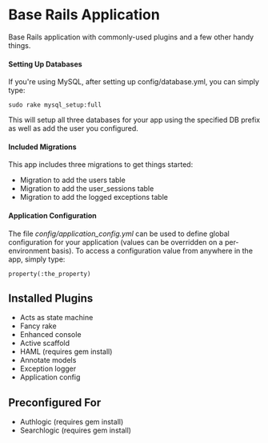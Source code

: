 # Base Rails Application #

Base Rails application with commonly-used plugins and a few other handy things.

#### Setting Up Databases ####

If you're using MySQL, after setting up config/database.yml, you can simply type:

    sudo rake mysql_setup:full

This will setup all three databases for your app using the specified DB prefix as well as add the user you configured.

#### Included Migrations ####

This app includes three migrations to get things started:

* Migration to add the users table
* Migration to add the user_sessions table
* Migration to add the logged exceptions table

#### Application Configuration ####

The file *config/application_config.yml* can be used to define global configuration for your application (values can be overridden
on a per-environment basis).  To access a configuration value from anywhere in the app, simply type:

    property(:the_property)




## Installed Plugins ##

* Acts as state machine
* Fancy rake
* Enhanced console
* Active scaffold
* HAML (requires gem install)
* Annotate models
* Exception logger
* Application config

## Preconfigured For ##

* Authlogic (requires gem install)
* Searchlogic (requires gem install)
